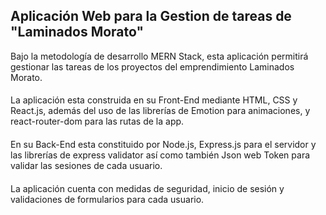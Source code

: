 
## Aplicación Web para la Gestion de tareas de "Laminados Morato" 

Bajo la metodología de desarrollo MERN Stack,
esta aplicación permitirá gestionar las tareas
de los proyectos del emprendimiento Laminados 
Morato.
####
La aplicación esta construida 
en su Front-End mediante HTML, CSS y React.js, 
además del uso de las librerías de Emotion para animaciones, y react-router-dom para las rutas de la app.
####
 En su Back-End esta constituido por Node.js, 
 Express.js para el servidor y las librerías 
 de express validator así como también Json 
 web Token para validar las sesiones de cada usuario.
 #### 
 La aplicación cuenta con medidas de seguridad,
inicio de sesión y validaciones de formularios 
para cada usuario.
